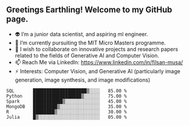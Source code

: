 ## Greetings Earthling! Welcome to my GitHub page.

- 👽 I’m a junior data scientist, and aspiring ml engineer.
- 🔭 I’m currently pursuiting the MIT Micro Masters programme.
- 👯 I wish to collaborate on innovative projects and research papers related to the fields of Generative AI and Computer Vision.
- 📫 Reach Me via LinkedIn: https://www.linkedin.com/in/filsan-musa/
- ⚡ Interests: Computer Vision, and Generative AI (particularly image generation, image synthesis, and image modifications)


```
SQL       ████████████████████▒░░░░   85.00 %
Python    ██████████████████▒░░░░░░   75.00 %
Spark     ███████████▒░░░░░░░░░░░░░   45.00 %
MongoDB   █████████▒░░░░░░░░░░░░░░░   35.00 %
R         ████████▒░░░░░░░░░░░░░░░░   30.00 %
Julia     █▒░░░░░░░░░░░░░░░░░░░░░░░   05.00 %
```

<!--
**filsan95/filsan95** is a ✨ _special_ ✨ repository because its `README.md` (this file) appears on your GitHub profile.

Here are some ideas to get you started:

- 👽 I’m a data scientist 
- 🔭 I’m currently pursuiting the MIT Micro Masters programme.
- 👯 I’m looking to collaborate on innovative projects and research papers related to the fields of Generative AI and Computer Vision.
- 🤔 I’m looking for help with 
- 🫥 Checkout my project, and let me know your thoughs
- 📫 Reach Me via LinkedIn: https://www.linkedin.com/in/filsan-musa/
- ⚡ Interests: Computer Vision, and Generative AI (particularly image generation, image synthesis, and image modifications)
-->
